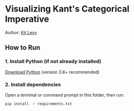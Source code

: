 # Visualizing Kant's Categorical Imperative
Author: [Kit Levy](github.com/kitlevy)

## How to Run

### 1. Install Python (if not already installed)
[Download Python](https://www.python.org/downloads/) (version 3.8+ recommended)

### 2. Install dependencies
Open a terminal or command prompt in this folder, then run:

```bash
pip install -r requirements.txt
